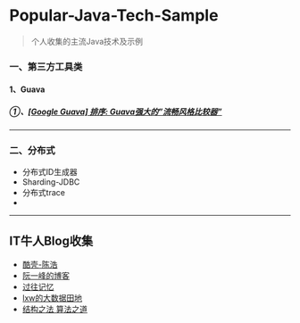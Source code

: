 # Popular-Java-Tech-Sample
> 个人收集的主流Java技术及示例

### 一、第三方工具类

#### 1、Guava

##### ①、[[Google Guava] 排序: Guava强大的”流畅风格比较器”](http://www.baidu.com)

----------
### 二、分布式

- 分布式ID生成器
- Sharding-JDBC
- 分布式trace
- 

***
## IT牛人Blog收集

- [酷壳-陈浩](https://coolshell.cn/)
- [阮一峰的博客](http://www.ruanyifeng.com/home.html)
- [过往记忆](https://www.iteblog.com)
- [lxw的大数据田地](http://lxw1234.com/)
- [结构之法 算法之道](https://blog.csdn.net/v_JULY_v)